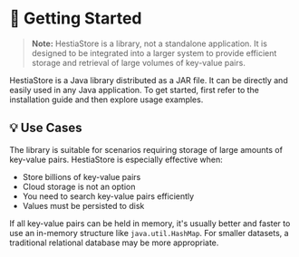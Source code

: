 # 🚀 Getting Started

> **Note:** HestiaStore is a library, not a standalone application. It is designed to be integrated into a larger system to provide efficient storage and retrieval of large volumes of key-value pairs.

HestiaStore is a Java library distributed as a JAR file. It can be directly and easily used in any Java application. To get started, first refer to the installation guide and then explore usage examples.

## 💡 Use Cases

The library is suitable for scenarios requiring storage of large amounts of key-value pairs. HestiaStore is especially effective when:

* Store billions of key-value pairs
* Cloud storage is not an option
* You need to search key-value pairs efficiently
* Values must be persisted to disk

If all key-value pairs can be held in memory, it's usually better and faster to use an in-memory structure like `java.util.HashMap`. For smaller datasets, a traditional relational database may be more appropriate.
